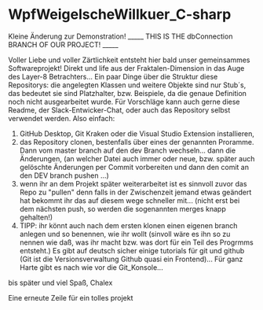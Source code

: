 # WpfWeigelscheWillkuer_C-sharp

Kleine Änderung zur Demonstration!
_____ THIS IS THE dbConnection BRANCH OF OUR PROJECT! _____

Voller Liebe und voller Zärtlichkeit entsteht hier bald unser gemeinsammes Softwareprojekt!
Direkt und life aus der Fraktalen-Dimension in das Auge des Layer-8 Betrachters...
Ein paar Dinge über die Struktur diese Repositorys: die angelegten Klassen und weitere
Objekte sind nur Stub´s, das bedeutet sie sind Platzhalter, bzw. Beispiele, da die
genaue Definition noch nicht ausgearbeitet wurde. Für Vorschläge kann auch gerne
diese Readme, der Slack-Entwicker-Chat, oder auch das Repository selbst verwendet werden.
Also einfach:
1. GitHub Desktop, Git Kraken oder die Visual Studio Extension installieren,
2. das Repository clonen, bestenfalls über eines der genannten Proramme.
Dann vom master branch auf den dev Branch wechseln... dann die Änderungen,
(an welcher Datei auch immer oder neue, bzw. später auch gelöschte Änderungen
per Commit vorbereiten und dann den comit an den DEV branch pushen ...)
3. wenn ihr an dem Projekt später weiterarbeitet ist es sinnvoll zuvor das Repo
zu "pullen" denn falls in der Zwischenzeit jemand etwas geändert hat bekommt ihr
das auf diesem wege schneller mit... (nicht erst bei dem nächsten push,
so werden die sogenannten merges knapp gehalten!)
4. TIPP: ihr könnt auch nach dem ersten klonen einen eigenen branch anlegen
und so benennen, wie ihr wollt (sinvoll wäre es ihn so zu nennen wie daß,
was ihr macht bzw. was dort für ein Teil des Progrmms entsteht.)
Es gibt auf deutsch sicher einige tutorials für git und github (Git ist die
Versionsverwaltung Github quasi ein Frontend)...
Für ganz Harte gibt es nach wie vor die Git_Konsole...

bis später und viel Spaß, Chalex

Eine erneute Zeile für ein tolles projekt